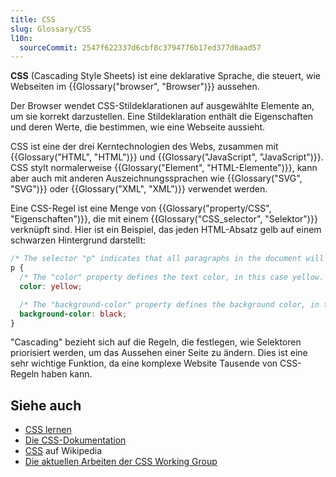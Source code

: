 ```yaml
---
title: CSS
slug: Glossary/CSS
l10n:
  sourceCommit: 2547f622337d6cbf8c3794776b17ed377d6aad57
---
```


**CSS** (Cascading Style Sheets) ist eine deklarative Sprache, die steuert, wie Webseiten im {{Glossary("browser", "Browser")}} aussehen.

Der Browser wendet CSS-Stildeklarationen auf ausgewählte Elemente an, um sie korrekt darzustellen. Eine Stildeklaration enthält die Eigenschaften und deren Werte, die bestimmen, wie eine Webseite aussieht.

CSS ist eine der drei Kerntechnologien des Webs, zusammen mit {{Glossary("HTML", "HTML")}} und {{Glossary("JavaScript", "JavaScript")}}. CSS stylt normalerweise {{Glossary("Element", "HTML-Elemente")}}, kann aber auch mit anderen Auszeichnungssprachen wie {{Glossary("SVG", "SVG")}} oder {{Glossary("XML", "XML")}} verwendet werden.

Eine CSS-Regel ist eine Menge von {{Glossary("property/CSS", "Eigenschaften")}}, die mit einem {{Glossary("CSS_selector", "Selektor")}} verknüpft sind. Hier ist ein Beispiel, das jeden HTML-Absatz gelb auf einem schwarzen Hintergrund darstellt:

```css
/* The selector "p" indicates that all paragraphs in the document will be affected by that rule */
p {
  /* The "color" property defines the text color, in this case yellow. */
  color: yellow;

  /* The "background-color" property defines the background color, in this case black. */
  background-color: black;
}
```

"Cascading" bezieht sich auf die Regeln, die festlegen, wie Selektoren priorisiert werden, um das Aussehen einer Seite zu ändern. Dies ist eine sehr wichtige Funktion, da eine komplexe Website Tausende von CSS-Regeln haben kann.

## Siehe auch

- [CSS lernen](/de/docs/Learn_web_development/Core/Styling_basics)
- [Die CSS-Dokumentation](/de/docs/Web/CSS)
- [CSS](https://en.wikipedia.org/wiki/CSS) auf Wikipedia
- [Die aktuellen Arbeiten der CSS Working Group](https://www.w3.org/Style/CSS/current-work)
